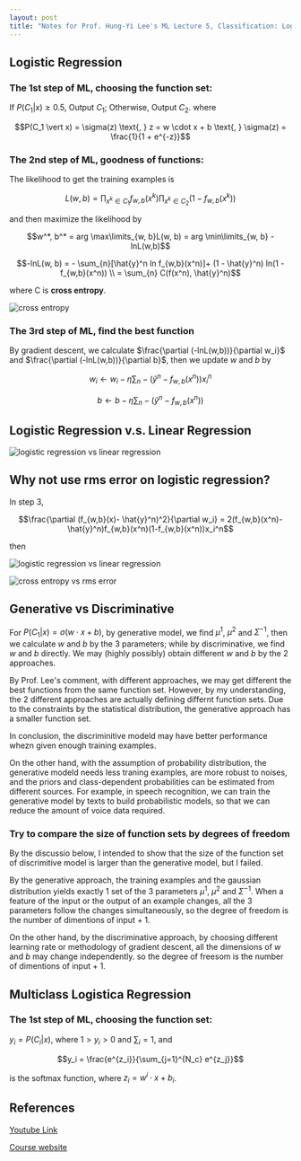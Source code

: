 ```yaml
---
layout: post
title: "Notes for Prof. Hung-Yi Lee's ML Lecture 5, Classification: Logistic Regression."
---
```


## Logistic Regression

### The 1st step of ML, choosing the function set:

If $P(C_1 \vert x) \geq 0.5$, Output $C_1$; Otherwise, Output $C_2$. where

$$P(C_1 \vert x) = \sigma(z) \text{, } z = w \cdot x + b \text{, } \sigma(z) = \frac{1}{1 + e^{-z}}$$

### The 2nd step of ML, goodness of functions:

The likelihood to get the training examples is

$$L(w, b) = \prod_{x^k \in C_1} f_{w,b}(x^k) \prod_{x^k \in C_2} (1 - f_{w,b}(x^k))$$

and then maximize the likelihood by

$$w^*, b^* = arg \max\limits_{w, b}L(w, b) = arg \min\limits_{w, b} -lnL(w,b)$$

$$-lnL(w, b) = - \sum_{n}[\hat{y}^n ln f_{w,b}(x^n)]+ (1 - \hat{y}^n) ln(1 - f_{w,b}(x^n)) \\
= \sum_{n} C(f(x^n), \hat{y}^n)$$

where C is **cross entropy**.

![cross entropy](https://baliuzeger.github.io/sjl/assets/images/HYL_ML_05/cross-entropy.png)

### The 3rd step of ML, find the best function

By gradient descent, we calculate $\frac{\partial (-lnL(w,b))}{\partial w_i}$ and $\frac{\partial (-lnL(w,b))}{\partial b}$, then we update $w$ and $b$ by

$$w_i \gets w_i - \eta \sum_{n} - (\hat{y}^n - f_{w,b}(x^n)) x_i^n$$

$$b \gets b - \eta \sum_{n} - (\hat{y}^n - f_{w,b}(x^n))$$

## Logistic Regression v.s. Linear Regression

![logistic regression vs linear regression](https://baliuzeger.github.io/sjl/assets/images/HYL_ML_05/Logistic-vs-linear.jpg)

## Why not use rms error on logistic regression?

In step 3,

$$\frac{\partial (f_{w,b}(x)- \hat{y}^n)^2}{\partial w_i} = 2(f_{w,b}(x^n)- \hat{y}^n)f_{w,b}(x^n)(1-f_{w,b}(x^n))x_i^n$$

then

![logistic regression vs linear regression](https://baliuzeger.github.io/sjl/assets/images/HYL_ML_05/rms-error-discussion.png)

![cross entropy vs rms error](https://baliuzeger.github.io/sjl/assets/images/HYL_ML_05/x-entropy-vs-rms.png)


## Generative vs Discriminative

For $P(C_1 \vert x) = \sigma(w \cdot x + b)$, by generative model, we find $\mu^1$, $\mu^2$ and $\Sigma^{-1}$, then we calculate $w$ and $b$ by the 3 parameters; while by discriminative, we find $w$ and $b$ directly. We may (highly possibly) obtain different $w$ and $b$ by the 2 approaches.

By Prof. Lee's comment, with different approaches, we may get different the best functions from the same function set. However, by my understanding, the 2 different approaches are actually defining differnt function sets. Due to the constraints by the statistical distribution, the generative approach has a smaller function set.

In conclusion, the discriminitive modeld may have better performance whezn given enough training examples.

On the other hand, with the assumption of probability distribution, the generative modeld needs less traning examples, are more robust to noises, and the priors and class-dependent probabilities can be estimated from different sources. For example, in speech recognition, we can train the generative model by texts to build probabilistic models, so that we can reduce the amount of voice data required.

### Try to compare the size of function sets by degrees of freedom

By the discussio below, I intended to show that the size of the function set of discrimitive model is larger than the generative model, but I failed.

By the generative approach, the training examples and the gaussian distribution yields exactly 1 set of the 3 parameters $\mu^1$, $\mu^2$ and $\Sigma^{-1}$. When a feature of the input or the output of an example changes, all the 3 parameters follow the changes simultaneously, so the degree of freedom is the number of dimentions of input + 1.

On the other hand, by the discriminative approach, by choosing different learning rate or methodology of gradient descent, all the dimensions of $w$ and $b$ may change independently. so the degree of freesom is the number of dimentions of input + 1.

## Multiclass Logistica Regression

### The 1st step of ML, choosing the function set:

$y_i = P(C_i \vert x)$, where $1 > y_i  > 0$ and $\sum_i =1$, and

$$y_i = \frac{e^{z_i}}{\sum_{j=1}^{N_c} e^{z_j}}$$

is the softmax function, where $z_i = w^i \cdot x + b_i$.

## References
[Youtube Link](https://youtube.com/playlist?list=PLJV_el3uVTsPy9oCRY30oBPNLCo89yu49)

[Course website](http://speech.ee.ntu.edu.tw/~tlkagk/courses_ML17_2.html)
